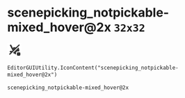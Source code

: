 # scenepicking_notpickable-mixed_hover@2x `32x32`
<img src="/img/scenepicking_notpickable-mixed_hover@2x.png" width=32 height=32>

``` CSharp
EditorGUIUtility.IconContent("scenepicking_notpickable-mixed_hover@2x")
```
```
scenepicking_notpickable-mixed_hover@2x
```
